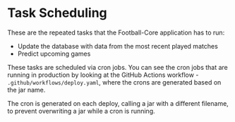 <h1>Task Scheduling</h1>

These are the repeated tasks that the Football-Core application has to run:

- Update the database with data from the most recent played matches
- Predict upcoming games

These tasks are scheduled via cron jobs. 
You can see the cron jobs that are running in production by looking at the GitHub Actions workflow - `.github/workflows/deploy.yaml`, where the crons are generated based on the jar name.

The cron is generated on each deploy, calling a jar with a different filename, to prevent overwriting a jar while a cron is running.